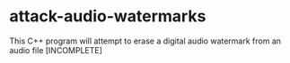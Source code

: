 # attack-audio-watermarks
This C++ program will attempt to erase a digital audio watermark from an audio file [INCOMPLETE]

